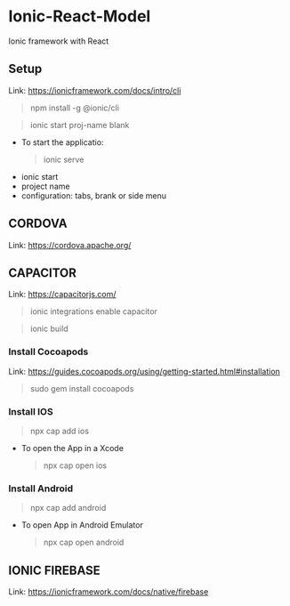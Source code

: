 # Ionic-React-Model

Ionic framework with React

## Setup

Link: https://ionicframework.com/docs/intro/cli

> npm install -g @ionic/cli

> ionic start proj-name blank

- To start the applicatio:
  > ionic serve

* ionic start
* project name
* configuration: tabs, brank or side menu

## CORDOVA

Link: https://cordova.apache.org/

## CAPACITOR

Link: https://capacitorjs.com/

> ionic integrations enable capacitor

> ionic build

### Install Cocoapods

Link: https://guides.cocoapods.org/using/getting-started.html#installation

> sudo gem install cocoapods

### Install IOS

> npx cap add ios

- To open the App in a Xcode
  > npx cap open ios

### Install Android

> npx cap add android

- To open App in Android Emulator
  > npx cap open android

## IONIC FIREBASE

Link: https://ionicframework.com/docs/native/firebase
